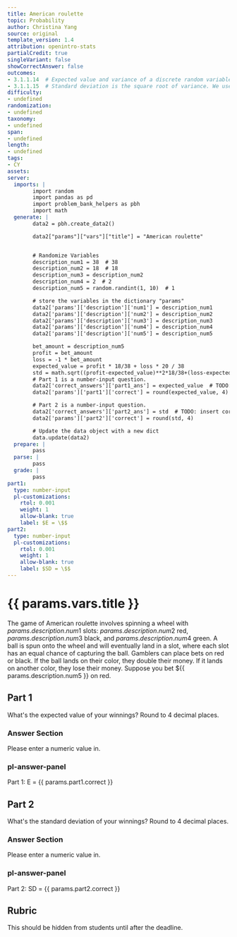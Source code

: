 ```yaml
---
title: American roulette
topic: Probability
author: Christina Yang
source: original
template_version: 1.4
attribution: openintro-stats
partialCredit: true
singleVariant: false
showCorrectAnswer: false
outcomes:
- 3.1.1.14  # Expected value and variance of a discrete random variable, X, can be calculated.
- 3.1.1.15  # Standard deviation is the square root of variance. We use standard deviation also as a measure of the variability of the random variable. Standard deviation is often easier to interpret since it's in the same units of the random variable.
difficulty:
- undefined
randomization:
- undefined
taxonomy:
- undefined
span:
- undefined
length:
- undefined
tags:
- CY
assets:
server:
  imports: |
        import random
        import pandas as pd
        import problem_bank_helpers as pbh
        import math
  generate: |
        data2 = pbh.create_data2()

        data2["params"]["vars"]["title"] = "American roulette"


        # Randomize Variables
        description_num1 = 38  # 38
        description_num2 = 18  # 18
        description_num3 = description_num2
        description_num4 = 2  # 2
        description_num5 = random.randint(1, 10)  # 1

        # store the variables in the dictionary "params"
        data2['params']['description']['num1'] = description_num1
        data2['params']['description']['num2'] = description_num2
        data2['params']['description']['num3'] = description_num3
        data2['params']['description']['num4'] = description_num4
        data2['params']['description']['num5'] = description_num5

        bet_amount = description_num5
        profit = bet_amount
        loss = -1 * bet_amount
        expected_value = profit * 18/38 + loss * 20 / 38
        std = math.sqrt((profit-expected_value)**2*18/38+(loss-expected_value)**2*20/38)
        # Part 1 is a number-input question.
        data2['correct_answers']['part1_ans'] = expected_value  # TODO: insert correct answer here
        data2['params']['part1']['correct'] = round(expected_value, 4)

        # Part 2 is a number-input question.
        data2['correct_answers']['part2_ans'] = std  # TODO: insert correct answer here
        data2['params']['part2']['correct'] = round(std, 4)

        # Update the data object with a new dict
        data.update(data2)
  prepare: |
        pass
  parse: |
        pass
  grade: |
        pass
part1:
  type: number-input
  pl-customizations:
    rtol: 0.001
    weight: 1
    allow-blank: true
    label: $E = \$$
part2:
  type: number-input
  pl-customizations:
    rtol: 0.001
    weight: 1
    allow-blank: true
    label: $SD = \$$
---
```

# {{ params.vars.title }}

The game of American roulette involves spinning a wheel with ${{ params.description.num1 }}$ slots: ${{ params.description.num2 }}$ red, ${{ params.description.num3 }}$ black, and ${{ params.description.num4 }}$ green. A ball is spun onto the wheel and will eventually land in a slot, where each slot has an equal chance of capturing the ball. Gamblers can place bets on red or black. If the ball lands on their color, they double their money. If it lands on another color, they lose their money. Suppose you bet \${{ params.description.num5 }} on red.

## Part 1

What's the expected value of your winnings? Round to 4 decimal places.

### Answer Section

Please enter a numeric value in.


### pl-answer-panel

Part 1: E = {{ params.part1.correct }}


## Part 2

What's the standard deviation of your winnings? Round to 4 decimal places.

### Answer Section

Please enter a numeric value in.


### pl-answer-panel

Part 2: SD = {{ params.part2.correct }}


## Rubric

This should be hidden from students until after the deadline.
